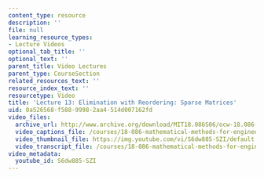 ```yaml
---
content_type: resource
description: ''
file: null
learning_resource_types:
- Lecture Videos
optional_tab_title: ''
optional_text: ''
parent_title: Video Lectures
parent_type: CourseSection
related_resources_text: ''
resource_index_text: ''
resourcetype: Video
title: 'Lecture 13: Elimination with Reordering: Sparse Matrices'
uid: 0a526568-f588-9998-2aa4-514d007162fd
video_files:
  archive_url: http://www.archive.org/download/MIT18.086S06/ocw-18.086-08mar2006-220k.mp4
  video_captions_file: /courses/18-086-mathematical-methods-for-engineers-ii-spring-2006/92aebfac8b6e597faa560de9bbe74fb0_S6dw885-SZI.vtt
  video_thumbnail_file: https://img.youtube.com/vi/S6dw885-SZI/default.jpg
  video_transcript_file: /courses/18-086-mathematical-methods-for-engineers-ii-spring-2006/69bd7ff56dc6e958d9b22acefb4e43b9_S6dw885-SZI.pdf
video_metadata:
  youtube_id: S6dw885-SZI
---
```

